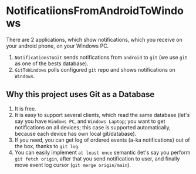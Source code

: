 # NotificatiionsFromAndroidToWindows

There are 2 applications, which show notifications, which you receive on your android phone, on your Windows PC.

1. `NotificationsToGit` sends notifications from `android` to `git` (we use `git` as one of the bests database). 
2. `GitToWindows` polls configured `git` repo and shows notifications on `Windows`. 

## Why this project uses Git as a Database
1. It is free.
2. It is easy to support several clients, which read the same database (let's say you have `Windows PC`, and `Windows Laptop`; you want to get notifications on all devices; this case is supported automatically, because each device has own local git/database). 
3. If you need, you can get log of ordered events (a-ka notifications) out of the box, thanks to `git log`.
4. You can easily implement `at least once` semantic (let's say you perform `git fetch origin`, after that you send notification to user, and finally move event log cursor (`git merge origin/main`).  